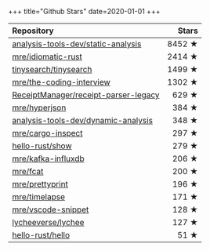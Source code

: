 +++
title="Github Stars"
date=2020-01-01
+++

| Repository | Stars |
| :--------- | ----: |
| [analysis-tools-dev/static-analysis](https://github.com/analysis-tools-dev/static-analysis) | 8452 ★ |
| [mre/idiomatic-rust](https://github.com/mre/idiomatic-rust) | 2414 ★ |
| [tinysearch/tinysearch](https://github.com/tinysearch/tinysearch) | 1499 ★ |
| [mre/the-coding-interview](https://github.com/mre/the-coding-interview) | 1302 ★ |
| [ReceiptManager/receipt-parser-legacy](https://github.com/ReceiptManager/receipt-parser-legacy) | 629 ★ |
| [mre/hyperjson](https://github.com/mre/hyperjson) | 384 ★ |
| [analysis-tools-dev/dynamic-analysis](https://github.com/analysis-tools-dev/dynamic-analysis) | 348 ★ |
| [mre/cargo-inspect](https://github.com/mre/cargo-inspect) | 297 ★ |
| [hello-rust/show](https://github.com/hello-rust/show) | 279 ★ |
| [mre/kafka-influxdb](https://github.com/mre/kafka-influxdb) | 206 ★ |
| [mre/fcat](https://github.com/mre/fcat) | 200 ★ |
| [mre/prettyprint](https://github.com/mre/prettyprint) | 196 ★ |
| [mre/timelapse](https://github.com/mre/timelapse) | 171 ★ |
| [mre/vscode-snippet](https://github.com/mre/vscode-snippet) | 128 ★ |
| [lycheeverse/lychee](https://github.com/lycheeverse/lychee) | 127 ★ |
| [hello-rust/hello](https://github.com/hello-rust/hello) | 51 ★ |
